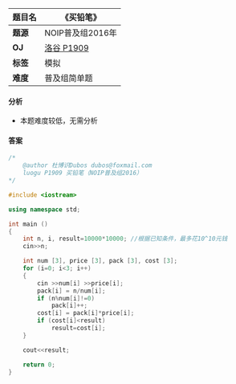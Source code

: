 |题目名|《买铅笔》|  
|---|---|  
|**题源**|NOIP普及组2016年|  
|**OJ**|[洛谷 P1909](https://www.luogu.org/problemnew/show/P1909)|  
|**标签**|模拟|  
|**难度**|普及组简单题|  

#### 分析  
* 本题难度较低，无需分析  
#### 答案  
```cpp
/* 	
	@author 杜博识Dubos dubos@foxmail.com
	luogu P1909 买铅笔（NOIP普及组2016） 
*/

#include <iostream>

using namespace std;

int main ()
{
	int n, i, result=10000*10000; //根据已知条件，最多花10^10元钱 
	cin>>n;

	int num [3], price [3], pack [3], cost [3];
	for (i=0; i<3; i++)
	{
		cin >>num[i] >>price[i];
		pack[i] = n/num[i];
		if (n%num[i]!=0)
			pack[i]++;
		cost[i] = pack[i]*price[i];
		if (cost[i]<result)
			result=cost[i];
	}

	cout<<result;

	return 0;
}
```

